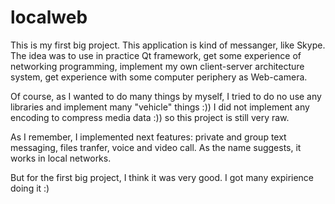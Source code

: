 # localweb

This is my first big project. This application is kind of messanger, like Skype. The idea was to use in practice Qt framework, get some experience of networking programming, implement my own client-server architecture system, get experience with some computer periphery as Web-camera.

Of course, as I wanted to do many things by myself, I tried to do no use any libraries and implement many "vehicle" things :)) I did not implement any encoding to compress media data :)) so this project is still very raw.

As I remember, I implemented next features: private and group text messaging, files tranfer, voice and video call. As the name suggests, it works in local networks.

But for the first big project, I think it was very good. I got many expirience doing it :)
